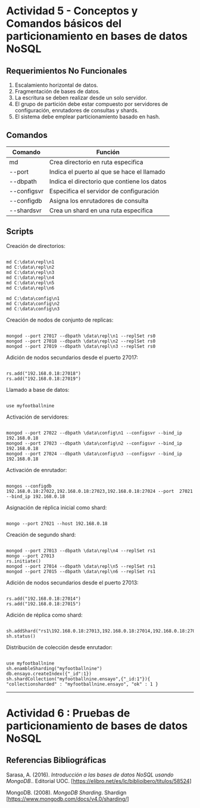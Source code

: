 # Actividad 5 - Conceptos y Comandos básicos del particionamiento  en bases de datos NoSQL
## Requerimientos No Funcionales
1. Escalamiento horizontal de datos.
2. Fragmentación de bases de datos.
3. La escritura se deben realizar desde un solo servidor.
4. El grupo de partición debe estar compuesto por servidores de configuración, enrutadores de consultas y shards.
5. El sistema debe emplear particionamiento basado en hash. 

## Comandos
|Comando|Función|
|--|--|
|md|Crea directorio en ruta especifica|
|--port|Indica el puerto al que se hace el llamado|
|--dbpath|Indica el directorio que contiene los datos|
|--configsvr|Especifica el servidor de configuración|
|--configdb|Asigna los enrutadores de consulta|
|--shardsvr|Crea un shard en una ruta especifica|

## Scripts
Creación de directorios:
<pre><code>
md C:\data\repl\n1 
md C:\data\repl\n2 
md C:\data\repl\n3 
md C:\data\repl\n4 
md C:\data\repl\n5 
md C:\data\repl\n6 

md C:\data\config\n1 
md C:\data\config\n2 
md C:\data\config\n3 
</code></pre>

Creación de nodos de conjunto de replicas: 
<pre><code>
mongod --port 27017 --dbpath \data\repl\n1 --replSet rs0
mongod --port 27018 --dbpath \data\repl\n2 --replSet rs0
mongod --port 27019 --dbpath \data\repl\n3 --replSet rs0
</code></pre>

Adición de nodos secundarios desde el puerto 27017: 
<pre><code>
rs.add("192.168.0.18:27018")
rs.add("192.168.0.18:27019")
</code></pre>

Llamado a base de datos:
<pre><code>
use myfootballnine 
</code></pre>

Activación de servidores:
<pre><code>
mongod --port 27022 --dbpath \data\config\n1 --configsvr --bind_ip 192.168.0.18
mongod --port 27023 --dbpath \data\config\n2 --configsvr --bind_ip 192.168.0.18
mongod --port 27024 --dbpath \data\config\n3 --configsvr --bind_ip 192.168.0.18
</code></pre>

Activación de enrutador:
<pre><code>
mongos --configdb 192.168.0.18:27022,192.168.0.18:27023,192.168.0.18:27024 --port  27021 --bind_ip 192.168.0.18
</code></pre>

Asignación de réplica inicial como shard:
<pre><code>
mongo --port 27021 --host 192.168.0.18
</code></pre>

Creación de segundo shard:
<pre><code>
mongod --port 27013 --dbpath \data\repl\n4 --replSet rs1
mongo --port 27013
rs.initiate()
mongod --port 27014 --dbpath \data\repl\n5 --replSet rs1
mongod --port 27015 --dbpath \data\repl\n6 --replSet rs1
</code></pre>

Adición de nodos secundarios desde el puerto 27013:
<pre><code>
rs.add("192.168.0.18:27014")
rs.add("192.168.0.18:27015")
</code></pre>

Adición de réplica como shard:
<pre><code>
sh.addShard("rs1\192.168.0.18:27013,192.168.0.18:27014,192.168.0.18:27015")
sh.status()
</code></pre>

Distribución de colección desde enrutador:
<pre><code>
use myfootballnine
sh.enambleSharding("myfootballnine")
db.ensayo.createIndex({"_id":1})
sh.shardCollection("myfootballnine.ensayo",{"_id:1"}){ "collectionsharded" : "myfootballnine.ensayo", "ok" : 1 }
</code></pre>

_ _ _
# Actividad 6 : Pruebas de particionamiento de bases de datos NoSQL


## Referencias Bibliográficas
Sarasa, A. (2016). *Introducción a las bases de datos NoSQL usando MongoDB*.. Editorial UOC. [https://elibro.net/es/lc/biblioibero/titulos/58524]

MongoDB. (2008). *MongoDB Sharding*. Shardign [https://www.mongodb.com/docs/v4.0/sharding/]
